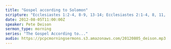 ```yaml
---
title: "Gospel according to Solomon"
scripture: "Ecclesiastes 1:2-4, 8-9, 13-14; Ecclesiastes 2:1-4, 8, 11, 22-26; Ecclesiastes 3:9-11; Ecclesiastes 6:1-2, 8, 12; Ecclesiastes 7:15; Ecclesiastes 9:1; Ecclesiastes 12:12-14"
date: 2012-08-05T11:00:00Z
speaker: Pete Deison
sermon_type: morning
series: "The Gospel According to..."
audio: https://pcpcmorningsermons.s3.amazonaws.com/20120805_deison.mp3 
---
```



